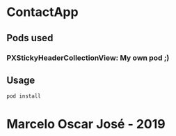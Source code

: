 # ContactApp

## Pods used
### PXStickyHeaderCollectionView: My own pod ;)

## Usage
```ruby
pod install
```

# Marcelo Oscar José - 2019